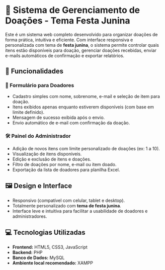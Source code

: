 # 🎉 Sistema de Gerenciamento de Doações - Tema Festa Junina

Este é um sistema web completo desenvolvido para organizar doações de forma prática, intuitiva e eficiente. Com interface responsiva e personalizada com tema de **festa junina**, o sistema permite controlar quais itens estão disponíveis para doação, gerenciar doações recebidas, enviar e-mails automáticos de confirmação e exportar relatórios.

## 🧩 Funcionalidades

### 👥 Formulário para Doadores
- Cadastro simples com nome, sobrenome, e-mail e seleção de item para doação.
- Itens exibidos apenas enquanto estiverem disponíveis (com base em limite definido).
- Mensagem de sucesso exibida após o envio.
- Envio automático de e-mail com confirmação da doação.

### 🛠️ Painel do Administrador
- Adição de novos itens com limite personalizado de doações (ex: 1 a 10).
- Visualização de itens disponíveis.
- Edição e exclusão de itens e doações.
- Filtro de doações por nome, e-mail ou item doado.
- Exportação da lista de doadores para planilha Excel.

## 🖼️ Design e Interface

- Responsivo (compatível com celular, tablet e desktop).
- Totalmente personalizado com **tema de festa junina**.
- Interface leve e intuitiva para facilitar a usabilidade de doadores e administradores.

## 💻 Tecnologias Utilizadas

- **Frontend:** HTML5, CSS3, JavaScript
- **Backend:** PHP
- **Banco de Dados:** MySQL
- **Ambiente local recomendado:** XAMPP


